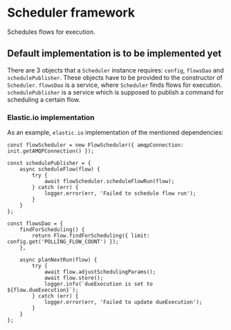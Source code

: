 # Scheduler framework
Schedules flows for execution.

## Default implementation is to be implemented yet
There are 3 objects that a `Scheduler` instance requires: `config`, `flowsDao` and `schedulePublisher`. These objects have to be provided to the constructor of `Scheduler`.
`flowsDao` is a service, where `Scheduler` finds flows for execution.
`schedulePublisher` is a service which is supposed to publish a command for scheduling a certain flow.

### Elastic.io implementation
As an example, `elastic.io` implementation of the mentioned dependencies:

```
const flowScheduler = new FlowScheduler({ amqpConnection: init.getAMQPConnection() });

const schedulePublisher = {
    async scheduleFlow(flow) {
        try {
            await flowScheduler.scheduleFlowRun(flow);
        } catch (err) {
            logger.error(err, 'Failed to schedule flow run');
        }
    }
};

const flowsDao = {
    findForScheduling() {
        return Flow.findForScheduling({ limit: config.get('POLLING_FLOW_COUNT') });
    },

    async planNextRun(flow) {
        try {
            await flow.adjustSchedulingParams();
            await flow.store();
            logger.info(`dueExecution is set to ${flow.dueExecution}`);
        } catch (err) {
            logger.error(err, 'Failed to update dueExecution');
        }
    }
};
```
